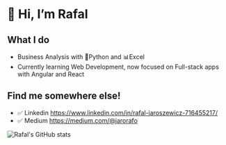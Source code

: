 # 👋 Hi, I’m Rafal
## What I do
- Business Analysis with 🐍Python and 📊Excel
- Currently learning Web Development, now focused on Full-stack apps with Angular and React
## Find me somewhere else!
- ✅ Linkedin https://www.linkedin.com/in/rafal-jaroszewicz-716455217/
- ✅ Medium https://medium.com/@jarorafo


![Rafal's GitHub stats](https://github-readme-stats.vercel.app/api?username=marelons1337&show_icons=true&theme=radical)


<!---
marelons1337/marelons1337 is a ✨ special ✨ repository because its `README.md` (this file) appears on your GitHub profile.
You can click the Preview link to take a look at your changes.
--->
